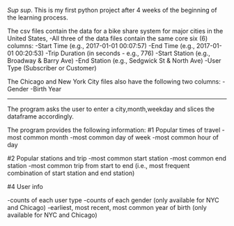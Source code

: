 *Sup sup*.
This is my first python project after 4 weeks of the beginning of the learning process.

The csv files contain the data for a bike share system for major cities in the United States,
-All three of the data files contain the same core six (6) columns:
-Start Time (e.g., 2017-01-01 00:07:57)
-End Time (e.g., 2017-01-01 00:20:53)
-Trip Duration (in seconds - e.g., 776)
-Start Station (e.g., Broadway & Barry Ave)
-End Station (e.g., Sedgwick St & North Ave)
-User Type (Subscriber or Customer)

The Chicago and New York City files also have the following two columns:
-Gender
-Birth Year
_________________________________________________________________________________________

The program asks the user to enter a city,month,weekday   and slices the dataframe accordingly.

The program provides the following information:
#1 Popular times of travel
-most common month
-most common day of week
-most common hour of day


#2 Popular stations and trip
-most common start station
-most common end station
-most common trip from start to end (i.e., most frequent combination of start station and end station)

#4 User info

-counts of each user type
-counts of each gender (only available for NYC and Chicago)
-earliest, most recent, most common year of birth (only available for NYC and Chicago)
